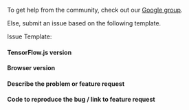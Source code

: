 To get help from the community, check out our [Google group](https://groups.google.com/a/tensorflow.org/forum/#!forum/tfjs).

Else, submit an issue based on the following template. 

Issue Template:

#### TensorFlow.js version

#### Browser version

#### Describe the problem or feature request

#### Code to reproduce the bug / link to feature request
